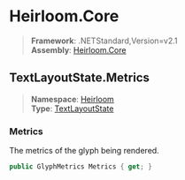 # Heirloom.Core

> **Framework**: .NETStandard,Version=v2.1  
> **Assembly**: [Heirloom.Core][0]  

## TextLayoutState.Metrics

> **Namespace**: [Heirloom][0]  
> **Type**: [TextLayoutState][1]  

### Metrics

The metrics of the glyph being rendered.

```cs
public GlyphMetrics Metrics { get; }
```

[0]: ../../../Heirloom.Core.md
[1]: ../TextLayoutState.md
